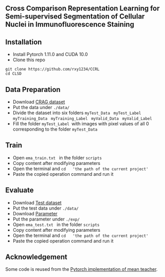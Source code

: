 ##  Cross Comparison Representation Learning for Semi-supervised Segmentation of Cellular Nuclei in Immunofluorescence Staining




## Installation
* Install Pytorch 1.11.0 and CUDA 10.0
* Clone this repo
```
git clone https://github.com/rxy1234/CCRL
cd CLSD
```

## Data Preparation
* Download [CRAG dataset](https://warwick.ac.uk/fac/cross_fac/tia/data/mildnet) <br/>
* Put the data under `./data/`
* Divide the dataset into six folders `myTest_Data ` `myTest_Label ` `myTraining_Data ` `myTraining_Label ` `myValid_Data ` `myValid_Label `
* Fill the folder `myTest_Label `with images with pixel values of all 0 corresponding to the folder `myTest_Data `

## Train
* Open `ema_train.txt ` in the folder `scripts `
* Copy content after modifying parameters
* Open the terminal and  `cd   'the path of the current project' `
* Paste the copied operation command and run it

## Evaluate
* Download [Test dataset](https://pan.baidu.com/s/16VGSDwuCUk1QDT4AUcyMLg?pwd=w2zv ) <br/>
* Put the test data under `./data/`
* Download [Parameter](https://pan.baidu.com/s/1I643oztfFyZJXXKUW4IIRg?pwd=qbxt ) <br/>
* Put the parameter under `./exp/`
* Open `ema_test.txt ` in the folder `scripts `
* Copy content after modifying parameters
* Open the terminal and  `cd   'the path of the current project' `
* Paste the copied operation command and run it

## Acknowledgement
Some code is reused from the [Pytorch implementation of mean teacher](https://github.com/CuriousAI/mean-teacher). 

